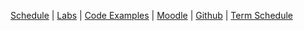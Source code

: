 
[Schedule]({{site.baseurl}}ws2014/info3/schedule/index.html) 
| [Labs]({{site.baseurl}}ws2014/info3/labs/index.html)
| [Code Examples]({{site.baseurl}}ws2014/info3/code/index.html)
| [Moodle](https://moodle.htw-berlin.de/course/view.php?id=4007) 
| [Github](http://github.com/htw-imi-info3) 
| [Term Schedule](https://lsf.htw-berlin.de/qisserver/rds?state=wplan&act=stg&pool=stg&show=plan&P.vx=kurz&r_zuordabstgv.semvonint=3&r_zuordabstgv.sembisint=3&missing=allTerms&k_abstgv.abstgvnr=231)
